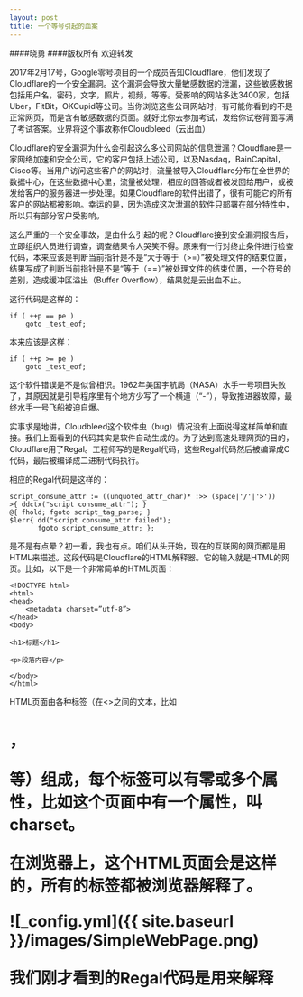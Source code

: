 ```yaml
---
layout: post
title: 一个等号引起的血案
---
```

####晓勇
####版权所有 欢迎转发

2017年2月17号，Google零号项目的一个成员告知Cloudflare，他们发现了Cloudflare的一个安全漏洞。这个漏洞会导致大量敏感数据的泄漏，这些敏感数据包括用户名，密码，文字，照片，视频，等等。受影响的网站多达3400家，包括Uber，FitBit，OKCupid等公司。当你浏览这些公司网站时，有可能你看到的不是正常网页，而是含有敏感数据的页面。就好比你去参加考试，发给你试卷背面写满了考试答案。业界将这个事故称作Cloudbleed（云出血）

Cloudflare的安全漏洞为什么会引起这么多公司网站的信息泄漏？Cloudflare是一家网络加速和安全公司，它的客户包括上述公司，以及Nasdaq，BainCapital，Cisco等。当用户访问这些客户的网站时，流量被导入Cloudflare分布在全世界的数据中心，在这些数据中心里，流量被处理，相应的回答或者被发回给用户，或被发给客户的服务器进一步处理。如果Cloudflare的软件出错了，很有可能它的所有客户的网站都被影响。幸运的是，因为造成这次泄漏的软件只部署在部分特性中，所以只有部分客户受影响。

这么严重的一个安全事故，是由什么引起的呢？Cloudflare接到安全漏洞报告后， 立即组织人员进行调查，调查结果令人哭笑不得。原来有一行对终止条件进行检查代码，本来应该是判断当前指针是不是“大于等于（>=）”被处理文件的结束位置，结果写成了判断当前指针是不是“等于（==）”被处理文件的结束位置，一个符号的差别，造成缓冲区溢出（Buffer Overflow），结果就是云出血不止。

这行代码是这样的：
```
if ( ++p == pe )
    goto _test_eof;
```
本来应该是这样：
```
if ( ++p >= pe )
    goto _test_eof;
```
这个软件错误是不是似曾相识。1962年美国宇航局（NASA）水手一号项目失败了，其原因就是引导程序里有个地方少写了一个横道（“-”），导致推进器故障，最终水手一号飞船被迫自爆。

实事求是地讲，Cloudbleed这个软件虫（bug）情况没有上面说得这样简单和直接。我们上面看到的代码其实是软件自动生成的。为了达到高速处理网页的目的，Cloudflare用了Regal。工程师写的是Regal代码，这些Regal代码然后被编译成C代码，最后被编译成二进制代码执行。

相应的Regal代码是这样的：
```
script_consume_attr := ((unquoted_attr_char)* :>> (space|'/'|'>'))
>{ ddctx("script consume_attr"); }
@{ fhold; fgoto script_tag_parse; }
$lerr{ dd("script consume_attr failed");
       fgoto script_consume_attr; };
```

是不是有点晕？初一看，我也有点。咱们从头开始，现在的互联网的网页都是用HTML来描述。这段代码是Cloudflare的HTML解释器。它的输入就是HTML的网页。比如，以下是一个非常简单的HTML页面：
```
<!DOCTYPE html>
<html>
<head>
	<metadata charset=”utf-8”>
</head>
<body>

<h1>标题</h1>

<p>段落内容</p>

</body>
</html>
```
HTML页面由各种标签（在<>之间的文本，比如<h1>，<p>等）组成，每个标签可以有零或多个属性，比如这个页面中<metadata>有一个属性，叫charset。

在浏览器上，这个HTML页面会是这样的，所有的标签都被浏览器解释了。

![_config.yml]({{ site.baseurl }}/images/SimpleWebPage.png)

我们刚才看到的Regal代码是用来解释<script>标签的。我们再看一下：
```
script_consume_attr := ((unquoted_attr_char)* :>> (space|'/'|'>'))
>{ ddctx("script consume_attr"); }
@{ fhold; fgoto script_tag_parse; }
$lerr{ dd("script consume_attr failed");
       fgoto script_consume_attr; };
```

第一句的意思是说，这个<script>标签里应该有零或多个unquoted_attr_char，后面应该跟空格，‘／’，或者‘>’。
如果HTML页面写对了，一个属性格式正确，那么就应该进入以下处理：
```
@{ fhold; fgoto script_tag_parse; }
```
如果有一个属性格式错误，那么就应该进入以下处理：
```
$lerr{ dd("script consume_attr failed");
       fgoto script_consume_attr; };
```

看起来都没什么问题，唯一的差别是，格式正确处理里有调用fhold，而格式错误处理里没有调用fhold。

在Regal程序内部，有一个指针p，它被用来指向当前正在处理的字符。fhold干什么用的？它就是将p这个指针往回移一个位置（相当于C语言里的p--）。上面代码第一句执行后，如果属性格式错误，p应该指向引起错误的第一个字符。比如，以下的<script>标签中type属性的格式是错误的，p就会指到=之后的那个位置。
```
<script type=
```
问题就来了，如果这个标签正好是整个HTML页面的最后部分，p就会指到页面之后，那么，刚开始我们看到的 if ( ++p == pe ) 因为p已经比pe大了，也就是说p已经指到文档结束字符之后了，所以检查就不起作用。如果后面的程序继续往缓冲区里写，就会造成缓冲区溢出。

改正这个错误很简单，就是在属性格式错误的处理也调用fhold。正确的程序应该是这样的：
```
script_consume_attr := ((unquoted_attr_char)* :>> (space|'/'|'>'))
>{ ddctx("script consume_attr"); }
@{ fhold; fgoto script_tag_parse; }
$lerr{ dd("script consume_attr failed");
       fhold; fgoto script_consume_attr; };
```
故事到这里没有结束，上述Regal代码，已经存在好几年了，一直没有问题，为什么最近突然出了问题？原来，在一年多以前，Cloudflare觉得Regal代码太复杂，所以它开始开发一种新的HTML解释器。这个叫cf-html的解释器被开发出来后，就开始使用到一些特性中，包括HTTP自动重写，邮件伪装等3个特性。其中邮件伪装这个特性在2月13日被升级过，正是这个特性引起了大部分的数据泄漏。

其实cf-html这个解释器本身没有问题，相反，它修正了原来Regal写的解释器的一个软件错误。但问题就在这里，原来的Regal解释器虽然错了，与它配套的特性代码也错了（就是我们前面看到的在属性格式错误时没有调用fhold的代码），但因为Regal解释器的错误，上述代码的$lerr分支根本不会被调用，所以这个分支里有没有fhold都没关系。可是，cf-html修正那个软件错误后，再碰到HTML属性格式错误后，$lerr分支就会被调用了，这时，有没有fhold就至关重要了。你看，有时候做比不做还糟糕。
整个事故暴露了几个问题：一个是原有代码的问题，缺乏足够的负面测试实例，没有好的代码检查工具，也没有代码覆盖率的测试。另一个是新的代码，改变了模块的行为，也就是改变了与其它模块的接口，但因为这个接口是隐含在一个复杂的数据结构中，根本没有人注意到。开发人员可能还为自己修了一个软件虫而高兴，但没有想到接口的变化会产生如此大的后果。

【参考文献】
[Cloudbleed事故报告](https://blog.cloudflare.com/incident-report-on-memory-leak-caused-by-cloudflare-parser-bug/)
